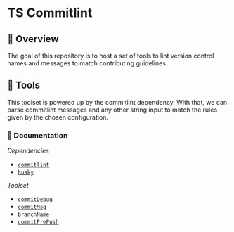 # TS Commitlint

## 🦅 Overview

The goal of this repository is to host a set of tools to lint version control
names and messages to match contributing guidelines.

## 🔬 Tools

This toolset is powered up by the commitlint dependency. With that, we
can parse commitlint messages and any other string input to match the rules
given by the chosen configuration.

### 📑 Documentation

*Dependencies*
- [`commitlint`](./docs/commitlint.md)
- [`husky`](./docs/husky.md)

*Toolset*
- [`commitDebug`](./docs/commitDebug.md)
- [`commitMsg`](./docs/commitMsg.md)
- [`branchName`](./docs/branchName.md)
- [`commitPrePush`](./docs/commitsPrePush.md)

